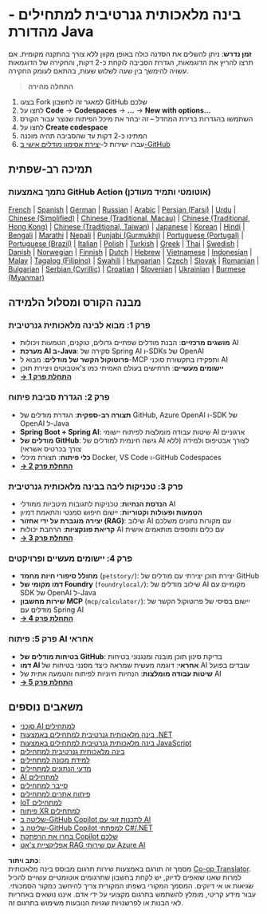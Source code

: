 <!--
CO_OP_TRANSLATOR_METADATA:
{
  "original_hash": "d684972689e288a83779255116bb42c3",
  "translation_date": "2025-07-27T08:53:52+00:00",
  "source_file": "README.md",
  "language_code": "he"
}
-->
# בינה מלאכותית גנרטיבית למתחילים - מהדורת Java

**זמן נדרש**: ניתן להשלים את הסדנה כולה באופן מקוון ללא צורך בהתקנה מקומית. אם תרצו להריץ את הדוגמאות, הגדרת הסביבה לוקחת כ-2 דקות, והחקירה של הדוגמאות עשויה להימשך בין שעה לשלוש שעות, בהתאם לעומק החקירה.

> **התחלה מהירה**

1. בצעו Fork למאגר זה לחשבון GitHub שלכם  
2. לחצו על **Code** → **Codespaces** → **...** → **New with options...**  
3. השתמשו בהגדרות ברירת המחדל – זה יבחר את מיכל הפיתוח שנוצר עבור הקורס  
4. לחצו על **Create codespace**  
5. המתינו כ-2 דקות עד שהסביבה תהיה מוכנה  
6. עברו ישירות ל-[יצירת אסימון מודלים אישי ב-GitHub](./02-SetupDevEnvironment/README.md#step-2-create-a-github-personal-access-token)  

## תמיכה רב-שפתית

### נתמך באמצעות GitHub Action (אוטומטי ותמיד מעודכן)

[French](../fr/README.md) | [Spanish](../es/README.md) | [German](../de/README.md) | [Russian](../ru/README.md) | [Arabic](../ar/README.md) | [Persian (Farsi)](../fa/README.md) | [Urdu](../ur/README.md) | [Chinese (Simplified)](../zh/README.md) | [Chinese (Traditional, Macau)](../mo/README.md) | [Chinese (Traditional, Hong Kong)](../hk/README.md) | [Chinese (Traditional, Taiwan)](../tw/README.md) | [Japanese](../ja/README.md) | [Korean](../ko/README.md) | [Hindi](../hi/README.md) | [Bengali](../bn/README.md) | [Marathi](../mr/README.md) | [Nepali](../ne/README.md) | [Punjabi (Gurmukhi)](../pa/README.md) | [Portuguese (Portugal)](../pt/README.md) | [Portuguese (Brazil)](../br/README.md) | [Italian](../it/README.md) | [Polish](../pl/README.md) | [Turkish](../tr/README.md) | [Greek](../el/README.md) | [Thai](../th/README.md) | [Swedish](../sv/README.md) | [Danish](../da/README.md) | [Norwegian](../no/README.md) | [Finnish](../fi/README.md) | [Dutch](../nl/README.md) | [Hebrew](./README.md) | [Vietnamese](../vi/README.md) | [Indonesian](../id/README.md) | [Malay](../ms/README.md) | [Tagalog (Filipino)](../tl/README.md) | [Swahili](../sw/README.md) | [Hungarian](../hu/README.md) | [Czech](../cs/README.md) | [Slovak](../sk/README.md) | [Romanian](../ro/README.md) | [Bulgarian](../bg/README.md) | [Serbian (Cyrillic)](../sr/README.md) | [Croatian](../hr/README.md) | [Slovenian](../sl/README.md) | [Ukrainian](../uk/README.md) | [Burmese (Myanmar)](../my/README.md)

## מבנה הקורס ומסלול הלמידה

### **פרק 1: מבוא לבינה מלאכותית גנרטיבית**
- **מושגים מרכזיים**: הבנת מודלים שפתיים גדולים, טוקנים, הטמעות ויכולות AI  
- **מערכת AI ב-Java**: סקירה של Spring AI ו-SDKs של OpenAI  
- **פרוטוקול הקשר של מודלים**: מבוא ל-MCP ותפקידו בתקשורת סוכני AI  
- **יישומים מעשיים**: תרחישים בעולם האמיתי כמו צ'אטבוטים ויצירת תוכן  
- **[→ התחלת פרק 1](./01-IntroToGenAI/README.md)**  

### **פרק 2: הגדרת סביבת פיתוח**
- **תצורה רב-ספקית**: הגדרת מודלים של GitHub, Azure OpenAI ו-SDK של OpenAI ל-Java  
- **Spring Boot + Spring AI**: שיטות עבודה מומלצות לפיתוח יישומי AI ארגוניים  
- **מודלים של GitHub**: גישה חינמית למודלים של AI לצורך אבטיפוס ולמידה (ללא צורך בכרטיס אשראי)  
- **כלי פיתוח**: תצורת מיכלי Docker, VS Code ו-GitHub Codespaces  
- **[→ התחלת פרק 2](./02-SetupDevEnvironment/README.md)**  

### **פרק 3: טכניקות ליבה בבינה מלאכותית גנרטיבית**
- **הנדסת הנחיות**: טכניקות לתגובות מיטביות ממודלי AI  
- **הטמעות ופעולות וקטוריות**: יישום חיפוש סמנטי והתאמת דמיון  
- **יצירה מוגברת על ידי אחזור (RAG)**: שילוב AI עם מקורות נתונים משלכם  
- **קריאת פונקציות**: הרחבת יכולות AI עם כלים ותוספים מותאמים אישית  
- **[→ התחלת פרק 3](./03-CoreGenerativeAITechniques/README.md)**  

### **פרק 4: יישומים מעשיים ופרויקטים**
- **מחולל סיפורי חיות מחמד** (`petstory/`): יצירת תוכן יצירתי עם מודלים של GitHub  
- **דמו מקומי של Foundry** (`foundrylocal/`): שילוב מודלים של AI מקומיים עם SDK של OpenAI ל-Java  
- **שירות מחשבון MCP** (`mcp/calculator/`): יישום בסיסי של פרוטוקול הקשר של מודלים עם Spring AI  
- **[→ התחלת פרק 4](./04-PracticalSamples/README.md)**  

### **פרק 5: פיתוח AI אחראי**
- **בטיחות מודלים של GitHub**: בדיקת סינון תוכן מובנה ומנגנוני בטיחות  
- **דמו AI אחראי**: דוגמה מעשית שמראה כיצד מסנני בטיחות של AI עובדים בפועל  
- **שיטות עבודה מומלצות**: הנחיות חיוניות לפיתוח והטמעה אתית של AI  
- **[→ התחלת פרק 5](./05-ResponsibleGenAI/README.md)**  

## משאבים נוספים

- [סוכני AI למתחילים](https://github.com/microsoft/ai-agents-for-beginners)  
- [בינה מלאכותית גנרטיבית למתחילים באמצעות .NET](https://github.com/microsoft/Generative-AI-for-beginners-dotnet)  
- [בינה מלאכותית גנרטיבית למתחילים באמצעות JavaScript](https://github.com/microsoft/generative-ai-with-javascript)  
- [בינה מלאכותית גנרטיבית למתחילים](https://github.com/microsoft/generative-ai-for-beginners)  
- [למידת מכונה למתחילים](https://aka.ms/ml-beginners)  
- [מדעי הנתונים למתחילים](https://aka.ms/datascience-beginners)  
- [AI למתחילים](https://aka.ms/ai-beginners)  
- [סייבר למתחילים](https://github.com/microsoft/Security-101)  
- [פיתוח אתרים למתחילים](https://aka.ms/webdev-beginners)  
- [IoT למתחילים](https://aka.ms/iot-beginners)  
- [פיתוח XR למתחילים](https://github.com/microsoft/xr-development-for-beginners)  
- [שליטה ב-GitHub Copilot לתכנות זוגי עם AI](https://aka.ms/GitHubCopilotAI)  
- [שליטה ב-GitHub Copilot למפתחי C#/.NET](https://github.com/microsoft/mastering-github-copilot-for-dotnet-csharp-developers)  
- [בחרו את הרפתקת Copilot שלכם](https://github.com/microsoft/CopilotAdventures)  
- [אפליקציית צ'אט RAG עם שירותי Azure AI](https://github.com/Azure-Samples/azure-search-openai-demo-java)  

**כתב ויתור**:  
מסמך זה תורגם באמצעות שירות תרגום מבוסס בינה מלאכותית [Co-op Translator](https://github.com/Azure/co-op-translator). למרות שאנו שואפים לדיוק, יש לקחת בחשבון שתרגומים אוטומטיים עשויים להכיל שגיאות או אי דיוקים. המסמך המקורי בשפתו המקורית צריך להיחשב כמקור הסמכותי. עבור מידע קריטי, מומלץ להשתמש בתרגום מקצועי על ידי אדם. איננו נושאים באחריות לאי הבנות או לפרשנויות שגויות הנובעות משימוש בתרגום זה.